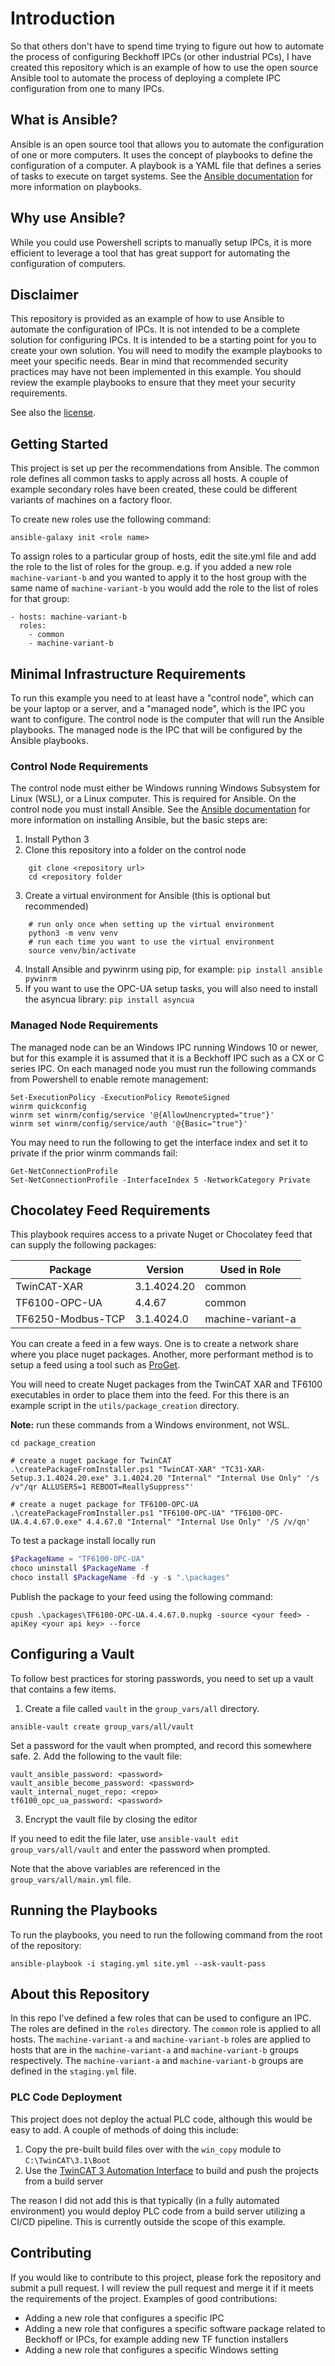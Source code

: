 # Introduction

So that others don't have to spend time trying to figure out how to automate the process of configuring Beckhoff IPCs (or other industrial PCs), I have created this repository which is an example of how to use the open source Ansible tool to automate the process of deploying a complete IPC configuration from one to many IPCs.

## What is Ansible?

Ansible is an open source tool that allows you to automate the configuration of one or more computers. It uses the concept of playbooks to define the configuration of a computer. A playbook is a YAML file that defines a series of tasks to execute on target systems. See the [Ansible documentation](https://docs.ansible.com/ansible/latest/user_guide/playbooks.html) for more information on playbooks.

## Why use Ansible?

While you could use Powershell scripts to manually setup IPCs, it is more efficient to leverage a tool that has great support for automating the configuration of computers.

## Disclaimer

This repository is provided as an example of how to use Ansible to automate the configuration of IPCs. It is not intended to be a complete solution for configuring IPCs. It is intended to be a starting point for you to create your own solution. You will need to modify the example playbooks to meet your specific needs. Bear in mind that recommended security practices may have not been implemented in this example. You should review the example playbooks to ensure that they meet your security requirements.

See also the [license](MIT-LICENSE.txt).

## Getting Started

This project is set up per the recommendations from Ansible. The common role defines all common tasks to apply across all hosts. A couple of example secondary roles have been created, these could be different variants of machines on a factory floor.

To create new roles use the following command:
```
ansible-galaxy init <role name>
```

To assign roles to a particular group of hosts, edit the site.yml file and add the role to the list of roles for the group. e.g. if you added a new role `machine-variant-b` and you wanted to apply it to the host group with the same name of `machine-variant-b` you would add the role to the list of roles for that group:

```
- hosts: machine-variant-b
  roles:
    - common
    - machine-variant-b
```

## Minimal Infrastructure Requirements

To run this example you need to at least have a "control node", which can be your laptop or a server, and a "managed node", which is the IPC you want to configure. The control node is the computer that will run the Ansible playbooks. The managed node is the IPC that will be configured by the Ansible playbooks.

### Control Node Requirements

The control node must either be Windows running Windows Subsystem for Linux (WSL), or a Linux computer. This is required for Ansible. On the control node you must install Ansible. See the [Ansible documentation](https://docs.ansible.com/ansible/latest/installation_guide/intro_installation.html) for more information on installing Ansible, but the basic steps are:

1. Install Python 3
2. Clone this repository into a folder on the control node
```
    git clone <repository url>
    cd <repository folder
```
3. Create a virtual environment for Ansible (this is optional but recommended)
```
    # run only once when setting up the virtual environment
    python3 -m venv venv
    # run each time you want to use the virtual environment
    source venv/bin/activate
```
4. Install Ansible and pywinrm using pip, for example: `pip install ansible pywinrm`
5. If you want to use the OPC-UA setup tasks, you will also need to install the asyncua library: `pip install asyncua`

### Managed Node Requirements

The managed node can be an Windows IPC running Windows 10 or newer, but for this example it is assumed that it is a Beckhoff IPC such as a CX or C series IPC. On each managed node you must run the following commands from Powershell to enable remote management:

```
Set-ExecutionPolicy -ExecutionPolicy RemoteSigned
winrm quickconfig
winrm set winrm/config/service '@{AllowUnencrypted="true"}'
winrm set winrm/config/service/auth '@{Basic="true"}'
```

You may need to run the following to get the interface index and set it to private if the prior winrm commands fail:
```
Get-NetConnectionProfile
Set-NetConnectionProfile -InterfaceIndex 5 -NetworkCategory Private
```
## Chocolatey Feed Requirements

This playbook requires access to a private Nuget or Chocolatey feed that can supply the following packages:

| Package | Version | Used in Role |
|-|-|-|
| TwinCAT-XAR | 3.1.4024.20 | common |
| TF6100-OPC-UA | 4.4.67 | common |
| TF6250-Modbus-TCP | 3.1.4024.0 | machine-variant-a |

You can create a feed in a few ways. One is to create a network share where you place nuget packages. Another, more performant method is to setup a feed using a tool such as [ProGet](https://inedo.com/proget). 

You will need to create Nuget packages from the TwinCAT XAR and TF6100 executables in order to place them into the feed. For this there is an example script in the `utils/package_creation` directory.

**Note:** run these commands from a Windows environment, not WSL.

```
cd package_creation

# create a nuget package for TwinCAT
.\createPackageFromInstaller.ps1 "TwinCAT-XAR" "TC31-XAR-Setup.3.1.4024.20.exe" 3.1.4024.20 "Internal" "Internal Use Only" '/s /v"/qr ALLUSERS=1 REBOOT=ReallySuppress"'

# create a nuget package for TF6100-OPC-UA
.\createPackageFromInstaller.ps1 "TF6100-OPC-UA" "TF6100-OPC-UA.4.4.67.0.exe" 4.4.67.0 "Internal" "Internal Use Only" '/S /v/qn'
```

To test a package install locally run

```powershell
$PackageName = "TF6100-OPC-UA"
choco uninstall $PackageName -f
choco install $PackageName -fd -y -s ".\packages"
```

Publish the package to your feed using the following command:
```
cpush .\packages\TF6100-OPC-UA.4.4.67.0.nupkg -source <your feed> -apiKey <your api key> --force
```

## Configuring a Vault

To follow best practices for storing passwords, you need to set up a vault that contains a few items. 

1. Create a file called `vault` in the `group_vars/all` directory.
```
ansible-vault create group_vars/all/vault
```
Set a password for the vault when prompted, and record this somewhere safe.
2. Add the following to the vault file:
```
vault_ansible_password: <password>
vault_ansible_become_password: <password>
vault_internal_nuget_repo: <repo>
tf6100_opc_ua_password: <password>
```
3. Encrypt the vault file by closing the editor

If you need to edit the file later, use `ansible-vault edit group_vars/all/vault` and enter the password when prompted.

Note that the above variables are referenced in the `group_vars/all/main.yml` file.

## Running the Playbooks

To run the playbooks, you need to run the following command from the root of the repository:
```
ansible-playbook -i staging.yml site.yml --ask-vault-pass
```

## About this Repository

In this repo I've defined a few roles that can be used to configure an IPC. The roles are defined in the `roles` directory. The `common` role is applied to all hosts. The `machine-variant-a` and `machine-variant-b` roles are applied to hosts that are in the `machine-variant-a` and `machine-variant-b` groups respectively. The `machine-variant-a` and `machine-variant-b` groups are defined in the `staging.yml` file.

### PLC Code Deployment

This project does not deploy the actual PLC code, although this would be easy to add. A couple of methods of doing this include:

1. Copy the pre-built build files over with the `win_copy` module to `C:\TwinCAT\3.1\Boot`
2. Use the [TwinCAT 3 Automation Interface](https://infosys.beckhoff.com/english.php?content=../content/1033/tc3_automationinterface/242682763.html&id=5107059583047685772) to build and push the projects from a build server

The reason I did not add this is that typically (in a fully automated environment) you would deploy PLC code from a build server utilizing a CI/CD pipeline. This is currently outside the scope of this example.

## Contributing

If you would like to contribute to this project, please fork the repository and submit a pull request. I will review the pull request and merge it if it meets the requirements of the project. Examples of good contributions:

* Adding a new role that configures a specific IPC
* Adding a new role that configures a specific software package related to Beckhoff or IPCs, for example adding new TF function installers
* Adding a new role that configures a specific Windows setting